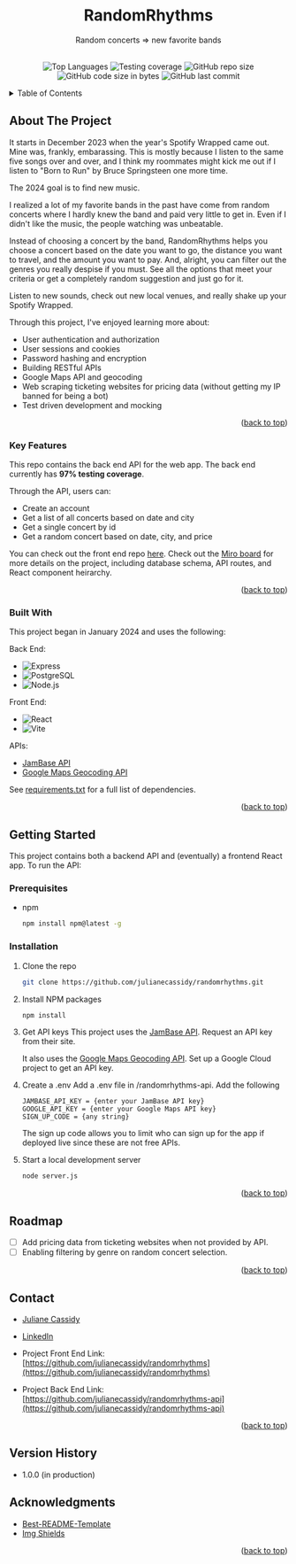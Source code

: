 <a name="readme-top"></a>
<div align="center">

  <h1 align="center">RandomRhythms</h1>

  <p align="center">
    Random concerts => new favorite bands
    <br />
    <br />
    <!-- <a href="https://julianecassidy.com/" target="_blank">Demo</a> -->
    </p>
</div>
<div align="center">

![Top Languages](https://img.shields.io/github/languages/top/julianecassidy/randomrhythms-api)
![Testing coverage](https://img.shields.io/badge/test_coverage-97%25-blue)
![GitHub repo size](https://img.shields.io/github/repo-size/julianecassidy/randomrhythms-api)
![GitHub code size in bytes](https://img.shields.io/github/languages/code-size/julianecassidy/randomrhythms-api)
![GitHub last commit](https://img.shields.io/github/last-commit/julianecassidy/randomrhythms-api)
<!-- ![GitHub](https://img.shields.io/github/license/julianecassidy/randomrhythms-api) -->

</div>

<!-- TABLE OF CONTENTS -->
<details>
  <summary>Table of Contents</summary>
  <ol>
    <li>
      <a href="#about-the-project">About The Project</a>
      <ul>
         <!-- <li><a href="#screenshots">Screenshots</a></li> -->
        <li><a href="#key-features">Key Features</a></li>
        <li><a href="#built-with">Built With</a></li>
      </ul>
    </li>
    <li>
      <a href="#getting-started">Getting Started</a>
    </li>
    <li><a href="#usage">Usage</a></li>
    <li><a href="#roadmap">Roadmap</a></li>
    <li><a href="#contributing">Contributing</a></li>
    <!-- <li><a href="#license">License</a></li> -->
    <li><a href="#contact">Contact</a></li>
    <li><a href="#acknowledgments">Acknowledgments</a></li>
  </ol>
</details>

<!-- ABOUT THE PROJECT -->

## About The Project

It starts in December 2023 when the year's Spotify Wrapped came out. Mine was, frankly, embarassing. This is mostly because I listen to the same five songs over and over, and I think my roommates might kick me out if I listen to "Born to Run" by Bruce Springsteen one more time.

The 2024 goal is to find new music.

I realized a lot of my favorite bands in the past have come from random concerts where I hardly knew the band and paid very little to get in. Even if I didn't like the music, the people watching was unbeatable.

Instead of choosing a concert by the band, RandomRhythms helps you choose a concert based on the date you want to go, the distance you want to travel, and the amount you want to pay. And, alright, you can filter out the genres you really despise if you must. See all the options that meet your criteria or get a completely random suggestion and just go for it.

Listen to new sounds, check out new local venues, and really shake up your Spotify Wrapped.

Through this project, I've enjoyed learning more about:

- User authentication and authorization
- User sessions and cookies
- Password hashing and encryption
- Building RESTful APIs
- Google Maps API and geocoding
- Web scraping ticketing websites for pricing data (without getting my IP banned for being a bot)
- Test driven development and mocking

<p align="right">(<a href="#readme-top">back to top</a>)</p>

<!-- ### Screenshots

<p>
  <img src="static/images/screenshots/timeline.png" alt="Logged In Timeline">
  <br>
  <em>Logged-In Timeline</em>
</p>

<p>
  <img src="static/images/screenshots/profile.png" alt="User Profile Page">
  <br>
  <em>User Profile Page</em>
</p>

<p>
  <img src="static/images/screenshots/followers.png" alt="Followers Listing Page">
  <br>
  <em>Followers Listing Page</em>
</p>

<p align="right">(<a href="#readme-top">back to top</a>)</p> -->

### Key Features

This repo contains the back end API for the web app. The back end currently has **97% testing coverage**.

Through the API, users can:

- Create an account
- Get a list of all concerts based on date and city
- Get a single concert by id
- Get a random concert based on date, city, and price

You can check out the front end repo [here](https://github.com/julianecassidy/randomrhythms). Check out the [Miro board](https://miro.com/app/board/uXjVNCfgqA8=/) for more details on the project, including database schema, API routes, and React component heirarchy.

<p align="right">(<a href="#readme-top">back to top</a>)</p>

### Built With

This project began in January 2024 and uses the following:

Back End:
- ![Express][Express]
- ![PostgreSQL][PostgreSQL]
- ![Node.js][Node.js]

Front End:
- ![React][React]
- ![Vite][Vite]

APIs:
- [JamBase API](https://apidocs.jambase.com/)
- [Google Maps Geocoding API](https://developers.google.com/maps/documentation/geocoding/overview)

See [requirements.txt](https://github.com/julianecassidy/randomrhythms-api/blob/master/requirements.txt) for a full list of dependencies.

<p align="right">(<a href="#readme-top">back to top</a>)</p>

<!-- GETTING STARTED -->

## Getting Started

This project contains both a backend API and (eventually) a frontend React app. To run the API:

### Prerequisites

* npm
  ```sh
  npm install npm@latest -g

### Installation

1. Clone the repo
   ```sh
   git clone https://github.com/julianecassidy/randomrhythms.git
   ```
2. Install NPM packages
   ```sh
   npm install
   ```
3. Get API keys
    This project uses the [JamBase API](https://apidocs.jambase.com/). Request an API key from their site.

    It also uses the [Google Maps Geocoding API](https://developers.google.com/maps/documentation/geocoding/overview). Set up a Google Cloud project to get an API key.
4. Create a .env
    Add a .env file in /randomrhythms-api.
    Add the following
    ```
    JAMBASE_API_KEY = {enter your JamBase API key}
    GOOGLE_API_KEY = {enter your Google Maps API key}
    SIGN_UP_CODE = {any string}
    ```

    The sign up code allows you to limit who can sign up for the app if deployed live since these are not free APIs.
5. Start a local development server
    ```sh
    node server.js
    ```

<p align="right">(<a href="#readme-top">back to top</a>)</p>

<!-- ROADMAP -->

## Roadmap

- [ ] Add pricing data from ticketing websites when not provided by API.
- [ ] Enabling filtering by genre on random concert selection.

<p align="right">(<a href="#readme-top">back to top</a>)</p>

<!-- CONTRIBUTING -->

<!-- LICENSE -->


<!-- CONTACT -->

## Contact

- [Juliane Cassidy](https://julianecassidy.com)
- [LinkedIn](https://www.linkedin.com/in/julianemcassidy/)

- Project Front End Link: [https://github.com/julianecassidy/randomrhythms](https://github.com/julianecassidy/randomrhythms)
- Project Back End Link: [https://github.com/julianecassidy/randomrhythms-api](https://github.com/julianecassidy/randomrhythms-api)


<p align="right">(<a href="#readme-top">back to top</a>)</p>

<!-- VERSION HISTORY -->

## Version History
- 1.0.0 (in production)

<!-- ACKNOWLEDGMENTS -->

## Acknowledgments

- [Best-README-Template](https://github.com/othneildrew/Best-README-Template)
- [Img Shields](https://shields.io)

<p align="right">(<a href="#readme-top">back to top</a>)</p>

<!-- TECHNOLOGY BADGES -->


[React]: https://img.shields.io/badge/React-61DAFB?logo=react&logoColor=white
[Vite]: https://img.shields.io/badge/Vite-61a5ff?logo=vite&logoColor=black
[Express]: https://img.shields.io/badge/Express-000000?logo=express&logoColor=white
[Node.js]: https://img.shields.io/badge/Node.js-339933?logo=node.js&logoColor=white
[PostgreSQL]: https://img.shields.io/badge/PostgreSQL-4169E1?logo=postgresql&logoColor=white


